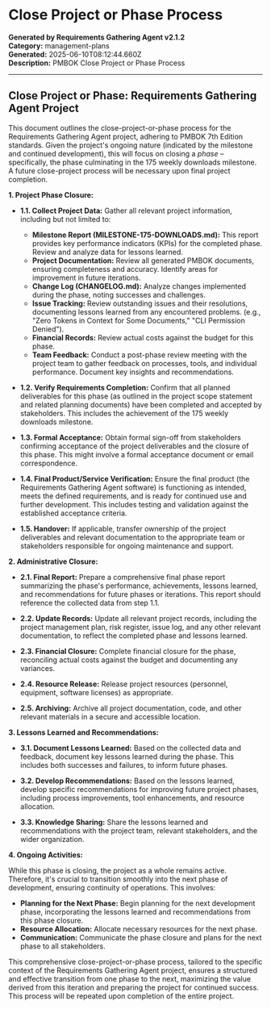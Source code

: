 # Close Project or Phase Process

**Generated by Requirements Gathering Agent v2.1.2**  
**Category:** management-plans  
**Generated:** 2025-06-10T08:12:44.660Z  
**Description:** PMBOK Close Project or Phase Process

---

## Close Project or Phase: Requirements Gathering Agent Project

This document outlines the close-project-or-phase process for the Requirements Gathering Agent project, adhering to PMBOK 7th Edition standards.  Given the project's ongoing nature (indicated by the milestone and continued development), this will focus on closing a *phase* – specifically, the phase culminating in the 175 weekly downloads milestone.  A future close-project process will be necessary upon final project completion.

**1. Project Phase Closure:**

* **1.1. Collect Project Data:** Gather all relevant project information, including but not limited to:
    * **Milestone Report (MILESTONE-175-DOWNLOADS.md):** This report provides key performance indicators (KPIs) for the completed phase.  Review and analyze data for lessons learned.
    * **Project Documentation:** Review all generated PMBOK documents, ensuring completeness and accuracy.  Identify areas for improvement in future iterations.
    * **Change Log (CHANGELOG.md):** Analyze changes implemented during the phase, noting successes and challenges.
    * **Issue Tracking:** Review outstanding issues and their resolutions, documenting lessons learned from any encountered problems.  (e.g., "Zero Tokens in Context for Some Documents," "CLI Permission Denied").
    * **Financial Records:**  Review actual costs against the budget for this phase.
    * **Team Feedback:** Conduct a post-phase review meeting with the project team to gather feedback on processes, tools, and individual performance. Document key insights and recommendations.

* **1.2. Verify Requirements Completion:** Confirm that all planned deliverables for this phase (as outlined in the project scope statement and related planning documents) have been completed and accepted by stakeholders. This includes the achievement of the 175 weekly downloads milestone.

* **1.3. Formal Acceptance:** Obtain formal sign-off from stakeholders confirming acceptance of the project deliverables and the closure of this phase. This might involve a formal acceptance document or email correspondence.

* **1.4. Final Product/Service Verification:** Ensure the final product (the Requirements Gathering Agent software) is functioning as intended, meets the defined requirements, and is ready for continued use and further development.  This includes testing and validation against the established acceptance criteria.

* **1.5. Handover:** If applicable, transfer ownership of the project deliverables and relevant documentation to the appropriate team or stakeholders responsible for ongoing maintenance and support.


**2. Administrative Closure:**

* **2.1. Final Report:** Prepare a comprehensive final phase report summarizing the phase's performance, achievements, lessons learned, and recommendations for future phases or iterations.  This report should reference the collected data from step 1.1.

* **2.2. Update Records:** Update all relevant project records, including the project management plan, risk register, issue log, and any other relevant documentation, to reflect the completed phase and lessons learned.

* **2.3. Financial Closure:** Complete financial closure for the phase, reconciling actual costs against the budget and documenting any variances.

* **2.4. Resource Release:** Release project resources (personnel, equipment, software licenses) as appropriate.

* **2.5. Archiving:** Archive all project documentation, code, and other relevant materials in a secure and accessible location.

**3. Lessons Learned and Recommendations:**

* **3.1. Document Lessons Learned:**  Based on the collected data and feedback, document key lessons learned during the phase.  This includes both successes and failures, to inform future phases.

* **3.2. Develop Recommendations:**  Based on the lessons learned, develop specific recommendations for improving future project phases, including process improvements, tool enhancements, and resource allocation.

* **3.3. Knowledge Sharing:** Share the lessons learned and recommendations with the project team, relevant stakeholders, and the wider organization.

**4. Ongoing Activities:**

While this phase is closing, the project as a whole remains active.  Therefore, it's crucial to transition smoothly into the next phase of development, ensuring continuity of operations. This involves:

* **Planning for the Next Phase:** Begin planning for the next development phase, incorporating the lessons learned and recommendations from this phase closure.
* **Resource Allocation:** Allocate necessary resources for the next phase.
* **Communication:**  Communicate the phase closure and plans for the next phase to all stakeholders.


This comprehensive close-project-or-phase process, tailored to the specific context of the Requirements Gathering Agent project, ensures a structured and effective transition from one phase to the next, maximizing the value derived from this iteration and preparing the project for continued success.  This process will be repeated upon completion of the entire project.
